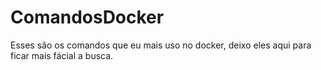 # ComandosDocker
Esses são os comandos que eu mais uso no docker, deixo eles aqui para ficar mais fácial a busca.
